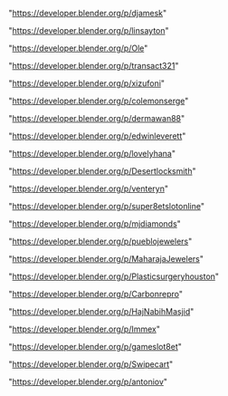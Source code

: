 "https://developer.blender.org/p/djamesk"

"https://developer.blender.org/p/linsayton"

"https://developer.blender.org/p/Ole"

"https://developer.blender.org/p/transact321"

"https://developer.blender.org/p/xizufoni"

"https://developer.blender.org/p/colemonserge"

"https://developer.blender.org/p/dermawan88"

"https://developer.blender.org/p/edwinleverett"

"https://developer.blender.org/p/lovelyhana"

"https://developer.blender.org/p/Desertlocksmith"

"https://developer.blender.org/p/venteryn"

"https://developer.blender.org/p/super8etslotonline"

"https://developer.blender.org/p/mjdiamonds"

"https://developer.blender.org/p/pueblojewelers"

"https://developer.blender.org/p/MaharajaJewelers"

"https://developer.blender.org/p/Plasticsurgeryhouston"

"https://developer.blender.org/p/Carbonrepro"

"https://developer.blender.org/p/HajNabihMasjid"

"https://developer.blender.org/p/Immex"

"https://developer.blender.org/p/gameslot8et"

"https://developer.blender.org/p/Swipecart"

"https://developer.blender.org/p/antoniov"

